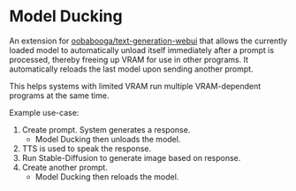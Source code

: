 # Model Ducking

An extension for [oobabooga/text-generation-webui](https://github.com/oobabooga/text-generation-webui) that allows the currently loaded model to automatically unload itself immediately after a prompt is processed, thereby freeing up VRAM for use in other programs. It automatically reloads the last model upon sending another prompt.

This helps systems with limited VRAM run multiple VRAM-dependent programs at the same time.

Example use-case:
1. Create prompt. System generates a response.
    - Model Ducking then unloads the model.
2. TTS is used to speak the response. 
3. Run Stable-Diffusion to generate image based on response.
4. Create another prompt.
    - Model Ducking then reloads the model.
    